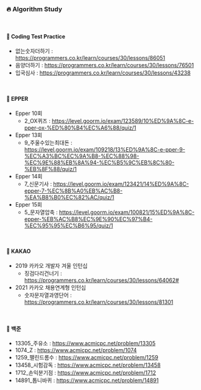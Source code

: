 <h3>🔥 Algorithm Study</h3>

</br>

<h4>📁 Coding Test Practice</h4>

  - 없는숫자더하기 : https://programmers.co.kr/learn/courses/30/lessons/86051</br>
  - 음양더하기 : https://programmers.co.kr/learn/courses/30/lessons/76501</br>
  - 입국심사 : https://programmers.co.kr/learn/courses/30/lessons/43238</br>
 
</br>

<h4>📁 EPPER</h4>

  - Epper 10회
      - 2_OX퀴즈 : https://level.goorm.io/exam/123589/10%ED%9A%8C-e-pper-ox-%ED%80%B4%EC%A6%88/quiz/1</br>
  - Epper 13회
      - 9_주울수있는최대돈 : https://level.goorm.io/exam/109218/13%ED%9A%8C-e-pper-9-%EC%A3%BC%EC%9A%B8-%EC%88%98-%EC%9E%88%EB%8A%94-%EC%B5%9C%EB%8C%80-%EB%8F%88/quiz/1</br>
  - Epper 14회
      - 7_신문기사 : https://level.goorm.io/exam/123421/14%ED%9A%8C-epper-7-%EC%8B%A0%EB%AC%B8-%EA%B8%B0%EC%82%AC/quiz/1</br>
  - Epper 15회
      - 5_문자열압축 : https://level.goorm.io/exam/100821/15%ED%9A%8C-epper-%EB%AC%B8%EC%9E%90%EC%97%B4-%EC%95%95%EC%B6%95/quiz/1</br>

</br>

<h4>📁 KAKAO</h4>

 - 2019 카카오 개발자 겨울 인턴십
    - 징검다리건너기 : https://programmers.co.kr/learn/courses/30/lessons/64062#</br>
 - 2021 카카오 채용연계형 인턴십
    - 숫자문자열과영단어 : https://programmers.co.kr/learn/courses/30/lessons/81301</br>

</br>

<h4>📁 백준</h4>

 - 13305_주유소 : https://www.acmicpc.net/problem/13305</br>
 - 1074_Z : https://www.acmicpc.net/problem/1074</br>
 - 1259_팰린드롬수 : https://www.acmicpc.net/problem/1259</br>
 - 13458_시험감독 : https://www.acmicpc.net/problem/13458</br>
 - 1712_손익분기점 : https://www.acmicpc.net/problem/1712</br>
 - 14891_톱니바퀴 : https://www.acmicpc.net/problem/14891</br>

</br>

